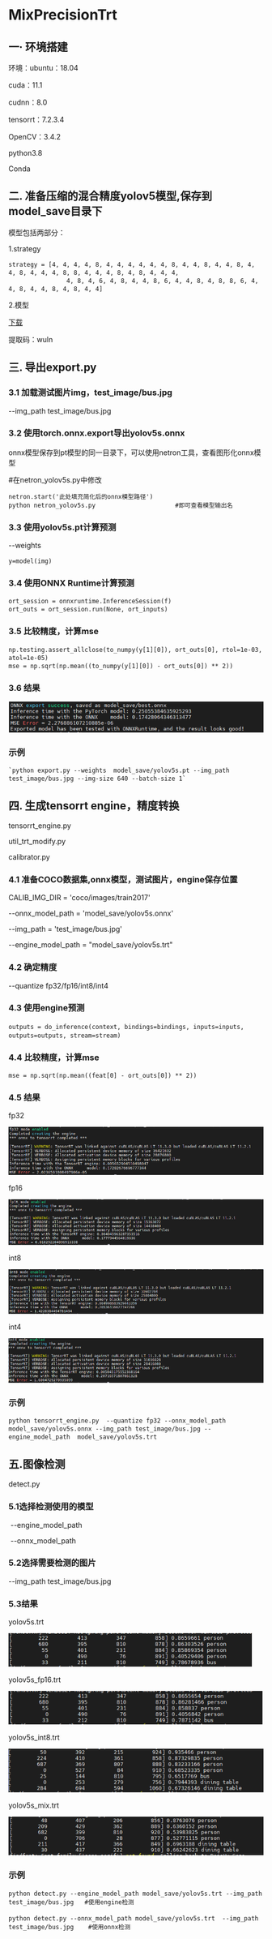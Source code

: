 # MixPrecisionTrt 



## 一· 环境搭建

环境：ubuntu：18.04

cuda：11.1

cudnn：8.0

tensorrt：7.2.3.4

OpenCV：3.4.2

python3.8

Conda

## 二. 准备压缩的混合精度yolov5模型,保存到model_save目录下       

模型包括两部分：

1.strategy

```
strategy = [4, 4, 4, 4, 8, 4, 4, 4, 4, 4, 4, 8, 4, 4, 8, 4, 4, 8, 4, 4, 8, 4, 4, 4, 8, 8, 4, 4, 4, 8, 4, 8, 4, 4, 4,
                4, 8, 4, 6, 4, 8, 4, 4, 8, 6, 4, 4, 8, 4, 8, 8, 6, 4, 4, 8, 4, 4, 8, 4, 8, 4, 4]
```                

2.模型

[下载](https://pan.baidu.com/s/1rwmllGRgHXWLvI62JGAEEg )

提取码：wuln 


## 三. 导出export.py                                

### 3.1 加载测试图片img，test_image/bus.jpg

--img_path test_image/bus.jpg

### 3.2 使用torch.onnx.export导出yolov5s.onnx

​    onnx模型保存到pt模型的同一目录下，可以使用netron工具，查看图形化onnx模型


#在netron_yolov5s.py中修改
```
netron.start('此处填充简化后的onnx模型路径')
python netron_yolov5s.py                      #即可查看模型输出名
```



### 3.3 使用yolov5s.pt计算预测

 --weights

```
y=model(img) 
```

### 3.4 使用ONNX Runtime计算预测

```
ort_session = onnxruntime.InferenceSession(f)
ort_outs = ort_session.run(None, ort_inputs)
```



### 3.5 比较精度，计算mse

```
np.testing.assert_allclose(to_numpy(y[1][0]), ort_outs[0], rtol=1e-03, atol=1e-05)
mse = np.sqrt(np.mean((to_numpy(y[1][0]) - ort_outs[0]) ** 2))
```

### 3.6 结果

<img src="./doc/3.6res.png" alt="image-20210430100723048" style="zoom:80%;" />

### 示例

```
`python export.py --weights  model_save/yolov5s.pt --img_path test_image/bus.jpg --img-size 640 --batch-size 1`
```

##   四. 生成tensorrt engine，精度转换                           

tensorrt_engine.py

util_trt_modify.py

calibrator.py

### 4.1 准备COCO数据集,onnx模型，测试图片，engine保存位置

CALIB_IMG_DIR = 'coco/images/train2017'

--onnx_model_path = 'model_save/yolov5s.onnx'

--img_path = 'test_image/bus.jpg'

--engine_model_path = "model_save/yolov5s.trt"

###   4.2 确定精度

--quantize fp32/fp16/int8/int4

###   4.3 使用engine预测

`outputs = do_inference(context, bindings=bindings, inputs=inputs, outputs=outputs, stream=stream)`

### 4.4 比较精度，计算mse

```
mse = np.sqrt(np.mean((feat[0] - ort_outs[0]) ** 2))
```

### 4.5 结果

fp32

<img src="./doc/fp32.png" alt="fp32.png" style="zoom:80%;" />



fp16

<img src="./doc/fp16.png" alt="fp16.png" style="zoom:80%;" />


int8

<img src="./doc/int8.png" alt="int8" style="zoom:80%;" />

int4

<img src="./doc/Ours.png" alt="Ours" style="zoom:80%;" />



### 示例

```
python tensorrt_engine.py  --quantize fp32 --onnx_model_path model_save/yolov5s.onnx --img_path test_image/bus.jpg --engine_model_path  model_save/yolov5s.trt
```

 

 

##  五.图像检测

detect.py

### 5.1选择检测使用的模型

​    --engine_model_path

​    --onnx_model_path

###  5.2选择需要检测的图片

--img_path test_image/bus.jpg

### 5.3结果

yolov5s.trt

<img src="./doc/fp32_detect.png" alt="fp32_detect" style="zoom:80%;" />

yolov5s_fp16.trt

<img src="./doc/fp16_detect.png" alt="fp16_detect" style="zoom:80%;" />

yolov5s_int8.trt

<img src="./doc/int8_detect.png" alt="int8_detect" style="zoom:80%;" />

yolov5s_mix.trt

<img src="./doc/int4_detect.png" alt="int4_detect" style="zoom:80%;" />

### 示例

```
python detect.py --engine_model_path model_save/yolov5s.trt --img_path test_image/bus.jpg   #使用engine检测

python detect.py --onnx_model_path model_save/yolov5s.trt  --img_path test_image/bus.jpg    #使用onnx检测
```

